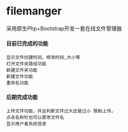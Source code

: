 # filemanger
采用原生Php+Bootstrap开发一套在线文件管理器

#### 目前已完成的功能
    显示文件创建时间，修改时间,大小等
    打开文件夹路径功能
    新建文件夹功能
    新建文件功能
    重命名功能

#### 后期完成功能
    上传文件功能，并且判断文件过大还是过小 限制上传。
    点击名称栏也可以更改文件名
    显示用户者系统信息
    


